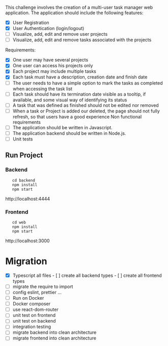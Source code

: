 This challenge involves the creation of a multi-user task manager web application.
The application should include the following features:

- [x] User Registration
- [x] User Authentication (login/logout)
- [ ] Visualize, add, edit and remove user projects
- [ ] Visualize, add, edit and remove tasks associated with the projects

Requirements:

- [x] One user may have several projects
- [x] One user can access his projects only
- [x] Each project may include multiple tasks
- [x] Each task must have a description, creation date and finish date
- [ ] The user needs to have a simple option to mark the tasks as completed when accessing the task list
- [ ] Each task should have its termination date visible as a tooltip, if available, and some visual way of identifying
      its status
- [ ] A task that was defined as finished should not be edited nor removed
- [ ] When a task or Project is added our deleted, the page should not fully refresh, so that users have a good
      experience
      Non functional requirements
- [ ] The application should be written in Javascript.
- [ ] The application backend should be written in Node.js.
- [ ] Unit tests

## Run Project

### Backend

```
   cd backend
   npm install
   npm start
```

http://localhost:4444

### Frontend

```
   cd web
   npm install
   npm start
```

http://localhost:3000


# Migration

- [x] Typescript all files
      - [ ] create all backend types
      - [ ] create all frontend types
- [ ] migrate the require to import
- [ ] config eslint, prettier ...
- [ ] Run on Docker
- [ ] Docker composer
- [ ] use react-dom-router
- [ ] unit test on frontend
- [ ] unit test on backend
- [ ] integration testing
- [ ] migrate backend into clean architecture
- [ ] migrate frontend into clean architecture
